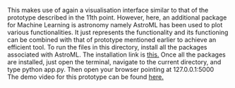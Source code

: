 This makes use of again a visualisation interface similar to that of the prototype described in the 11th point. However, here, an additional package for Machine Learning is astronomy namely AstroML has been used to plot various functionalities. It just represents the functionality and its functioning can be combined with that of prototype mentioned earlier to achieve an efficient tool. To run the files in this directory, install all the packages associated with AstroML. The installation link is <a href = "http://www.astroml.org/user_guide/installation.html">this.</a> Once all the packages are installed, just open the terminal, navigate to the current directory, and type python app.py.
        Then open your browser pointing at 127.0.0.1:5000<br/>
        The demo video for this prototype can be found <a href = "https://drive.google.com/open?id=0BwrSYlOsMCyWMWt0RmZ6Smt3WUk">here.</a><br/>
